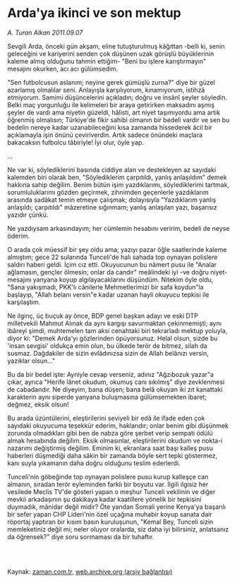 # Arda'ya ikinci ve son mektup

*A. Turan Alkan 2011.09.07*

<td class="columnist-detail">
<p>Sevgili Arda, önceki gün akşam, eline tutuşturulmuş kâğıttan -belli ki, senin geleceğini ve kariyerini senden çok düşünen uzak görüşlü büyüklerinin kaleme almış olduğunu tahmin ettiğim- "Beni bu işlere karıştırmayın" mesajını okurken, acı acı gülümsedim.</p>
<p>
<div id="haberMetinDiv">
<p>"Sen futbolcusun aslanım; neyine gerek gümüşlü zurna?" diye bir güzel azarlamış olmalılar seni. Anlayışla karşılıyorum, kınamıyorum, istihzâ etmiyorum. Samimi düşüncelerini açıkladın; doğru ve insânî şeyler söyledin. Belki maç yorgunluğu ile kelimeleri bir araya getirirken maksadını aşmış şeyler de vardı ama niyetin güzeldi, hâlisti, art niyet taşımıyordu ama artık öğrenmiş olmalısın; Türkiye'de fikir sahibi olmanın bir bedeli vardır ve sen bu bedelin nereye kadar uzanabileceğini kısa zamanda hissederek âcil bir açıklamayla işin önünü çeviriverdin. Artık sadece önündeki maçlara bakacaksın futbolcu tâbiriyle! İyi olur, öyle yap.
<p> ...
<p> Ne var ki, söylediklerini basında ciddiye alan ve destekleyen az sayıdaki kalemden biri olarak ben, "Söylediklerim çarpıtıldı, yanlış anlaşıldım" demek hakkına sahip değilim. Benim bütün işim yazdıklarımı, söylediklerimi tartmak, sorumluluklarımı gözden geçirmek, zihnimden geçenlerle yazdıklarım arasında sadâkat temin etmeye çalışmak; dolayısıyla "Yazdıklarım yanlış anlaşıldı; çarpıtıldı" mâzeretine sığınmam; yanlış anlaşılan yazı, başarısız yazıdır çünkü.
<p> Ne yazdıysam arkasındayım; her cümlemin hesabını veririm, bedeli de neyse öderim.
<p> O arada çok müessif bir şey oldu ama; yazıyı pazar öğle saatlerinde kaleme almıştım; gece 22 sularında Tunceli'de halı sahada top oynayan polislere saldırı haberi geldi. İçim cız etti. Okuyucunun bu nâmert pusu ile "Analar ağlamasın, gençler ölmesin; onlar da candır" meâlindeki iyi -ve doğru niyet- mesajını yanyana koyup algılayacaklarını düşündüm. Nitekim öyle oldu, "Sana yakışmadı, PKK'lı cânilerle Mehmetlerimizi bir safa koydun"la başlayıp, "Allah belanı versin"e kadar uzanan hayli okuyucu tepkisi ile karşılaştım.
<p> Ne ilginç, üç buçuk ay önce, BDP genel başkan adayı ve eski DTP milletvekili Mahmut Alınak da aynı kargışı savurmaktan çekinmemişti; aynı ibâreyi şimdi, muhtemelen tam aksi cenahtaki biri tekrarladı mektup yoluyla, diyor ki: "Demek Arda'yı gözlerinden öpüyorsunuz. Helal olsun, sizde bu 'insan sevgisi' oldukça emin olun, bu ülkede terör de bitmez, silah da susmaz. Dağdakiler de sizin evlâdınızsa sizin de Allah belânızı versin, yazıklar olsun..."
<p> Bu da bir bedel işte: Ayniyle cevap verseniz, adınız "Ağzıbozuk yazar"a çıkar, ayrıca "Herife lânet okudum, okumuş canı sıkılmış" diye zevklenmesi de cabadandır. Ne diyeyim, bana düşen; bana belâ okuyan iki zıt kanattaki karakterin aynı siperde yanyana buluşmasına gülümsemekten ibaret; değmez, eksik olsun!
<p> Bu arada üzüntülerini, eleştirilerini seviyeli bir edâ ile ifade eden çok sayıdaki okuyucuma teşekkür ederim, haklarıdır; onlar benim gibi düşünmek zorunda olmadıkları gibi ben de nabza göre şerbet verip sempati ödülü almak hesabında değilim. Eksik olmasınlar, eleştirilerini okudum ve nokta-i nazarımı değiştirmiş değilim. Eminim ki, ekranlara saat başı kalleş pusu haberleri düşmediği daha sâkin bir zamanda böyle sert tepki göstermez, kanı suyla yıkamanın daha doğru olduğunu teslim ederlerdi.
<p> Tunceli'nin göbeğinde top oynayan polislere pusu kurup kalleşçe can almanın, sıradan terör eyleminden farklı bir boyutu var. İlgili ilgisiz her vesilede Meclis TV'de gösteri yapan o meşhur Tunceli vekilinin ve diğer mevkii arkadaşının şu dakikaya kadar kaatillere yönelik bir tepkisini duymadık, mânidar değil midir? Öte yandan Somali yerine Kenya'ya başarılı bir sefer yapan CHP Lideri'nin özel uçağına muhabir koyup sanata dair röportaj yaptıran bir kısım basın kuruluşunun, "Kemal Bey, Tunceli sizin memleketiniz değil mi; neler oluyor oralarda, siz daha iyi bilirsiniz, anlatsanız da öğrensek?" diye soru sormaması da bir tuhaftır. </p></p></p></p></p></p></p></p></p></div>
</p>


<p><br>
		 </br></p></td>

Kaynak: [zaman.com.tr](http://zaman.com.tr/yazar.do?yazino=1177074), [web.archive.org (arşiv bağlantısı)](http://web.archive.org/web/20110927050215/http://www.zaman.com.tr:80/yazar.do?yazino=1177074)
